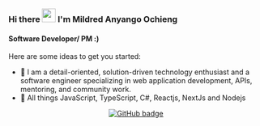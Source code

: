 ### Hi there <img src="https://user-images.githubusercontent.com/5679180/79618120-0daffb80-80be-11ea-819e-d2b0fa904d07.gif" width="27px"> I'm Mildred Anyango Ochieng

#### Software Developer/ PM :)

Here are some ideas to get you started:

- 🔭 I am a detail-oriented, solution-driven technology enthusiast and a software engineer specializing in web application development, APIs, mentoring, and community work.
- 🌱 All things JavaScript, TypeScript, C#, Reactjs, NextJs and Nodejs


<p align="center">
  <a href="https://github.com/AdahMilly?tab=followers">
    <img src="https://img.shields.io/github/followers/AdahMilly?label=Followers&logo=GitHub&style=for-the-badge" alt="GitHub badge" />
  </a>
</p>
